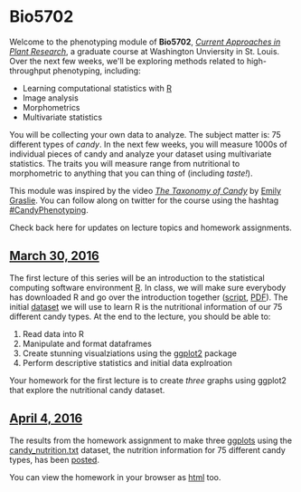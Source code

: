 # Bio5702

Welcome to the phenotyping module of **Bio5702**, [*Current Approaches in Plant Research*](http://dbbs.wustl.edu/curstudents/Documents/syllabi/BIOL%205702_S16.pdf), a graduate course at Washington Unviersity in St. Louis. Over the next few weeks, we'll be exploring methods related to high-throughput phenotyping, including:

* Learning computational statistics with [R](https://www.r-project.org/)
* Image analysis
* Morphometrics
* Multivariate statistics

You will be collecting your own data to analyze. The subject matter is: 75 different types of *candy*. In the next few weeks, you will measure 1000s of individual pieces of candy and analyze your dataset using multivariate statistics. The traits you will measure range from nutritional to morphometric to anything that you can thing of (including *taste!*).

This module was inspired by the video [*The Taxonomy of Candy*](https://www.youtube.com/watch?v=t3amU3RrX9g) by [Emily Graslie](https://twitter.com/Ehmee). You can follow along on twitter for the course using the hashtag [#CandyPhenotyping](https://twitter.com/hashtag/candyphenotyping).

Check back here for updates on lecture topics and homework assignments.

## [March 30, 2016](https://github.com/DanChitwood/Bio5702/tree/master/March_30_2016)

The first lecture of this series will be an introduction to the statistical computing software environment [R](https://www.r-project.org/). In class, we will make sure everybody has downloaded R and go over the introduction together ([script](https://github.com/DanChitwood/Bio5702/blob/master/March_30_2016/Intro_to_R.R), [PDF](https://github.com/DanChitwood/Bio5702/blob/master/March_30_2016/Intro_to_R.pdf)). The initial [dataset](https://github.com/DanChitwood/Bio5702/blob/master/March_30_2016/candy_nutrition.txt) we will use to learn R is the nutritional information of our 75 different candy types. At the end to the lecture, you should be able to:

1. Read data into R
2. Manipulate and format dataframes
3. Create stunning visualziations using the [ggplot2](http://docs.ggplot2.org/current/) package
4. Perform descriptive statistics and initial data explroation

Your homework for the first lecture is to create *three* graphs using ggplot2 that explore the nutritional candy dataset.

## [April 4, 2016](https://github.com/DanChitwood/Bio5702/tree/master/April_4_2016)

The results from the homework assignment to make three [ggplots](http://docs.ggplot2.org/current/) using the [candy_nutrition.txt](https://github.com/DanChitwood/Bio5702/blob/master/April_4_2016/candy_nutrition.txt) dataset, the nutrition information for 75 different candy types, has been [posted](https://github.com/DanChitwood/Bio5702/tree/master/April_4_2016).

You can view the homework in your browser as [html](https://rawgit.com/DanChitwood/Bio5702/master/April_4_2016/student_homework.html) too.

